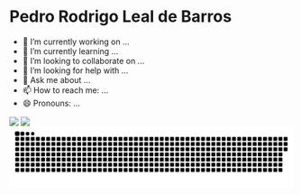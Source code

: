 # Pedro Rodrigo Leal de Barros

- 🔭 I’m currently working on ...
- 🌱 I’m currently learning ...
- 👯 I’m looking to collaborate on ...
- 🤔 I’m looking for help with ...
- 💬 Ask me about ...
- 📫 How to reach me: ...
- 😄 Pronouns: ...

<div>
<img height=150 align="center" src="https://github-readme-stats.vercel.app/api?username=PedroRodrigoLB&show_icons=true&theme=buefy&rank_icon=github&include_all_commits=true" />
<img height=150 align="center" src="https://github-readme-stats.vercel.app/api/top-langs/?username=PedroRodrigoLB&layout=compact&theme=buefy" />
</div>
<div>
<img src="contributions.svg">
</div>
